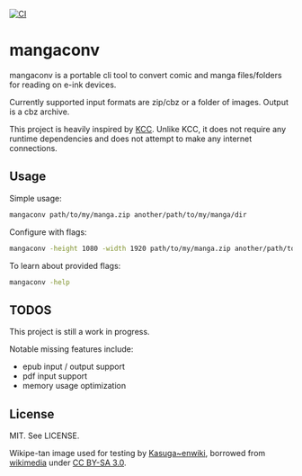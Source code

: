 [![CI](https://github.com/naisuuuu/mangaconv/actions/workflows/ci.yml/badge.svg?branch=main)
](https://github.com/naisuuuu/mangaconv/actions?query=branch%3Amain)

# mangaconv

mangaconv is a portable cli tool to convert comic and manga files/folders for reading on e-ink
devices.

Currently supported input formats are zip/cbz or a folder of images. Output is a cbz archive.

This project is heavily inspired by [KCC](https://github.com/ciromattia/kcc). Unlike KCC, it does
not require any runtime dependencies and does not attempt to make any internet connections.

## Usage

Simple usage:

```sh
mangaconv path/to/my/manga.zip another/path/to/my/manga/dir
```

Configure with flags:

```sh
mangaconv -height 1080 -width 1920 path/to/my/manga.zip another/path/to/my/manga/dir
```

To learn about provided flags:

```sh
mangaconv -help
```

## TODOS

This project is still a work in progress.

Notable missing features include:

- epub input / output support
- pdf input support
- memory usage optimization

## License

MIT. See LICENSE.

Wikipe-tan image used for testing by
[Kasuga~enwiki](https://en.wikipedia.org/wiki/User:Kasuga~enwiki),
borrowed from
[wikimedia](https://commons.wikimedia.org/wiki/File:Wikipe-tan_at_Mother%27s_day.png)
under
[CC BY-SA 3.0](https://creativecommons.org/licenses/by-sa/3.0/deed.en).
